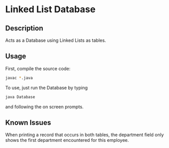 # Linked List Database

## Description
Acts as a Database using Linked Lists as tables.
## Usage
First, compile the source code:

```bash
javac *.java
```

To use, just run the Database by typing

```bash
java Database
```
and following the on screen prompts.

## Known Issues
When printing a record that occurs in both tables, the department field only
shows the first department encountered for this employee.
